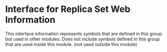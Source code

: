 
# Interface for Replica Set Web Information
This interface information represents symbols that are defined in this group but used in other modules.  Does not include symbols defined in this group that are used inside this module.
(not used outside this module)
